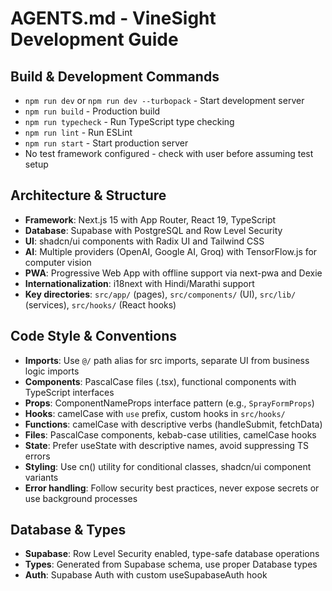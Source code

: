 # AGENTS.md - VineSight Development Guide

## Build & Development Commands
- `npm run dev` or `npm run dev --turbopack` - Start development server  
- `npm run build` - Production build
- `npm run typecheck` - Run TypeScript type checking
- `npm run lint` - Run ESLint
- `npm run start` - Start production server
- No test framework configured - check with user before assuming test setup

## Architecture & Structure
- **Framework**: Next.js 15 with App Router, React 19, TypeScript
- **Database**: Supabase with PostgreSQL and Row Level Security
- **UI**: shadcn/ui components with Radix UI and Tailwind CSS  
- **AI**: Multiple providers (OpenAI, Google AI, Groq) with TensorFlow.js for computer vision
- **PWA**: Progressive Web App with offline support via next-pwa and Dexie
- **Internationalization**: i18next with Hindi/Marathi support
- **Key directories**: `src/app/` (pages), `src/components/` (UI), `src/lib/` (services), `src/hooks/` (React hooks)

## Code Style & Conventions
- **Imports**: Use `@/` path alias for src imports, separate UI from business logic imports
- **Components**: PascalCase files (.tsx), functional components with TypeScript interfaces  
- **Props**: ComponentNameProps interface pattern (e.g., `SprayFormProps`)
- **Hooks**: camelCase with `use` prefix, custom hooks in `src/hooks/`
- **Functions**: camelCase with descriptive verbs (handleSubmit, fetchData)
- **Files**: PascalCase components, kebab-case utilities, camelCase hooks
- **State**: Prefer useState with descriptive names, avoid suppressing TS errors
- **Styling**: Use cn() utility for conditional classes, shadcn/ui component variants
- **Error handling**: Follow security best practices, never expose secrets or use background processes

## Database & Types
- **Supabase**: Row Level Security enabled, type-safe database operations
- **Types**: Generated from Supabase schema, use proper Database types
- **Auth**: Supabase Auth with custom useSupabaseAuth hook
